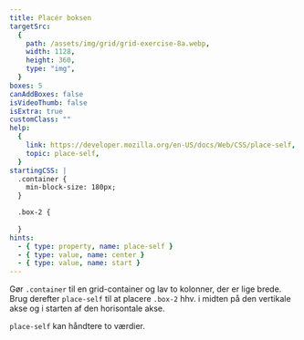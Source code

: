 ```yaml
---
title: Placér boksen
targetSrc:
  {
    path: /assets/img/grid/grid-exercise-8a.webp,
    width: 1128,
    height: 360,
    type: "img",
  }
boxes: 5
canAddBoxes: false
isVideoThumb: false
isExtra: true
customClass: ""
help:
  {
    link: https://developer.mozilla.org/en-US/docs/Web/CSS/place-self,
    topic: place-self,
  }
startingCSS: |
  .container {
    min-block-size: 180px;
  }

  .box-2 {
    
  }
hints:
  - { type: property, name: place-self }
  - { type: value, name: center }
  - { type: value, name: start }
---
```


Gør <code class="token selector">.container</code> til en grid-container og lav to kolonner, der er lige brede. Brug derefter `place-self` til at placere <code class="token selector">.box-2</code> hhv. i midten på den vertikale akse og i starten af den horisontale akse.

`place-self` kan håndtere to værdier.
